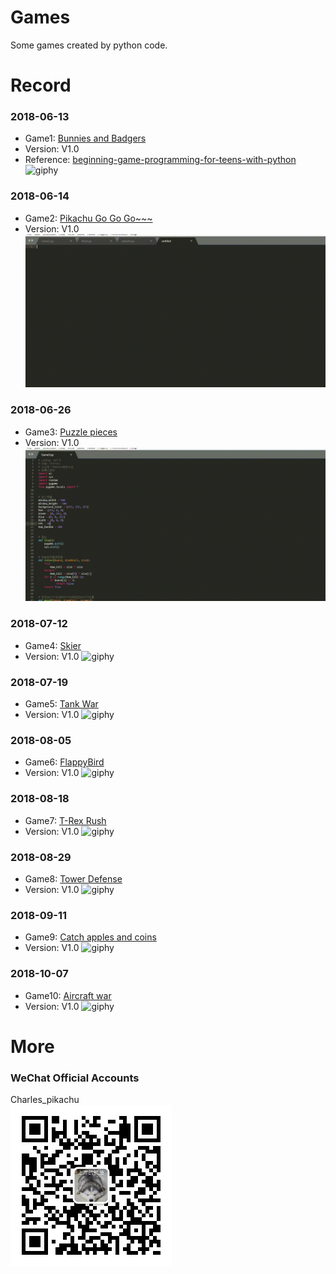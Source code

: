 # Games
Some games created by python code.

# Record
### 2018-06-13
- Game1: [Bunnies and Badgers](https://github.com/CharlesPikachu/Games/tree/master/Game1)
- Version: V1.0
- Reference: [beginning-game-programming-for-teens-with-python](https://www.raywenderlich.com/24252/beginning-game-programming-for-teens-with-python)
![giphy](Game1/effect/running.gif)
### 2018-06-14
- Game2: [Pikachu Go Go Go~~~](https://github.com/CharlesPikachu/Games/tree/master/Game2)
- Version: V1.0
![giphy](Game2/effect/running.gif)
### 2018-06-26
- Game3: [Puzzle pieces](https://github.com/CharlesPikachu/Games/tree/master/Game3)
- Version: V1.0
![giphy](Game3/effect/running.gif)
### 2018-07-12
- Game4: [Skier](https://github.com/CharlesPikachu/Games/tree/master/Game4)
- Version: V1.0
![giphy](Game4/effect/running.gif)
### 2018-07-19
- Game5: [Tank War](https://github.com/CharlesPikachu/Games/tree/master/Game5)
- Version: V1.0
![giphy](Game5/effect/running.gif)
### 2018-08-05
- Game6: [FlappyBird](https://github.com/CharlesPikachu/Games/tree/master/Game6)
- Version: V1.0
![giphy](Game6/effect/running.gif)
### 2018-08-18
- Game7: [T-Rex Rush](https://github.com/CharlesPikachu/Games/tree/master/Game7)
- Version: V1.0
![giphy](Game7/effect/running.gif)
### 2018-08-29
- Game8: [Tower Defense](https://github.com/CharlesPikachu/Games/tree/master/Game8)
- Version: V1.0
![giphy](Game8/effect/running.gif)
### 2018-09-11
- Game9: [Catch apples and coins](https://github.com/CharlesPikachu/Games/tree/master/Game9)
- Version: V1.0
![giphy](Game9/effect/running.gif)
### 2018-10-07
- Game10: [Aircraft war](https://github.com/CharlesPikachu/Games/tree/master/Game10)
- Version: V1.0
![giphy](Game10/effect/running.gif)

# More
### WeChat Official Accounts
Charles_pikachu  
![img](pikachu.jpg)